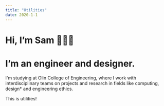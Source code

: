 ```yaml
---
title: "Utilities"
date: 2020-1-1
---
```


# Hi, I’m Sam 👩🏻‍💻
# I’m an engineer and designer.

I'm studying at Olin College of Engineering, where I work with interdisciplinary teams on projects and research in fields like computing, design* and engineering ethics.

This is utilities!